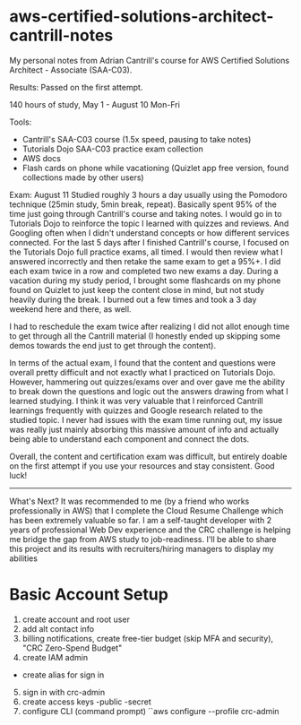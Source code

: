 # aws-certified-solutions-architect-cantrill-notes
My personal notes from Adrian Cantrill's course for AWS Certified Solutions Architect - Associate (SAA-C03).

Results: Passed on the first attempt. 

140 hours of study, May 1 - August 10 Mon-Fri

Tools:
- Cantrill's SAA-C03 course (1.5x speed, pausing to take notes)
- Tutorials Dojo SAA-C03 practice exam collection
- AWS docs
- Flash cards on phone while vacationing (Quizlet app free version, found collections made by other users)

Exam: August 11
Studied roughly 3 hours a day usually using the Pomodoro technique (25min study, 5min break, repeat). Basically spent 95% of the time just going through Cantrill's course and taking notes. I would go in to Tutorials Dojo to reinforce the topic I learned with quizzes and reviews. And Googling often when I didn't understand concepts or how different services connected. For the last 5 days after I finished Cantrill's course, I focused on the Tutorials Dojo full practice exams, all timed. I would then review what I answered incorrectly and then retake the same exam to get a 95%+. I did each exam twice in a row and completed two new exams a day. During a vacation during my study period, I brought some flashcards on my phone found on Quizlet to just keep the content close in mind, but not study heavily during the break. I burned out a few times and took a 3 day weekend here and there, as well.

I had to reschedule the exam twice after realizing I did not allot enough time to get through all the Cantrill material (I honestly ended up skipping some demos towards the end just to get through the content).

In terms of the actual exam, I found that the content and questions were overall pretty difficult and not exactly what I practiced on Tutorials Dojo. However, hammering out quizzes/exams over and over gave me the ability to break down the questions and logic out the answers drawing from what I learned studying. I think it was very valuable that I reinforced Cantrill learnings frequently with quizzes and Google research related to the studied topic. I never had issues with the exam time running out, my issue was really just  mainly absorbing this massive amount of info and actually being able to understand each component and connect the dots.

Overall, the content and certification exam was difficult, but entirely doable on the first attempt if you use your resources and stay consistent. Good luck!
___
What's Next? It was recommended to me (by a friend who works professionally in AWS) that I complete the Cloud Resume Challenge which has been extremely valuable so far. I am a self-taught developer with 2 years of professional Web Dev experience and the CRC challenge is helping me bridge the gap from AWS study to job-readiness. I'll be able to share this project and its results with recruiters/hiring managers to display my abilities

# Basic Account Setup 
1. create account and root user
2. add alt contact info
3. billing notifications, create free-tier budget (skip MFA and security), "CRC Zero-Spend Budget"
4. create IAM admin 
- create alias for sign in
5. sign in with crc-admin
6. create access keys
-public
-secret
7. configure CLI (command prompt) ``aws configure --profile crc-admin
